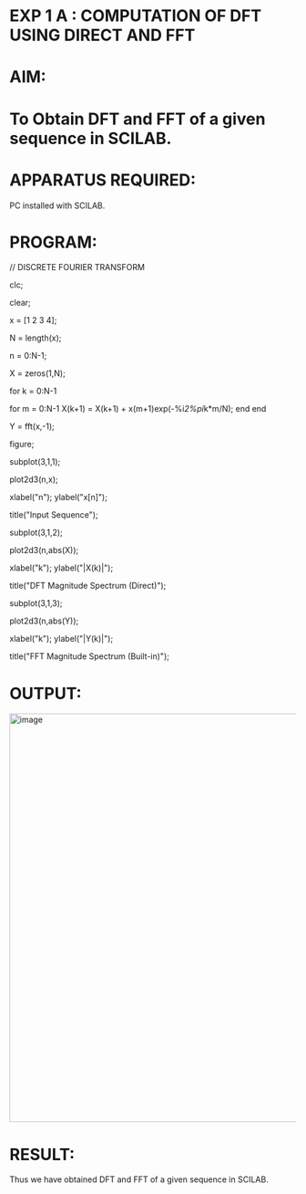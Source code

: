 # EXP 1 A : COMPUTATION OF DFT USING DIRECT AND FFT

# AIM: 

# To Obtain DFT and FFT of a given sequence in SCILAB. 

# APPARATUS REQUIRED: 
PC installed with SCILAB. 

# PROGRAM: 
// DISCRETE FOURIER TRANSFORM 

clc;

clear;

x = [1 2 3 4];

N = length(x);

n = 0:N-1;

X = zeros(1,N);

for k = 0:N-1

  for m = 0:N-1
        X(k+1) = X(k+1) + x(m+1)exp(-%i*2%pi*k*m/N);
    end
end

Y = fft(x,-1);

figure;

subplot(3,1,1);

plot2d3(n,x);

xlabel("n"); ylabel("x[n]");

title("Input Sequence");

subplot(3,1,2);

plot2d3(n,abs(X));

xlabel("k"); ylabel("|X(k)|");

title("DFT Magnitude Spectrum (Direct)");

subplot(3,1,3);

plot2d3(n,abs(Y));

xlabel("k"); ylabel("|Y(k)|");

title("FFT Magnitude Spectrum (Built-in)");

# OUTPUT: 
<img width="767" height="716" alt="image" src="https://github.com/user-attachments/assets/31ff026f-faf9-485c-abf3-59ef7e9635a1" />


# RESULT: 
Thus we have obtained DFT and FFT of a given sequence in SCILAB.
